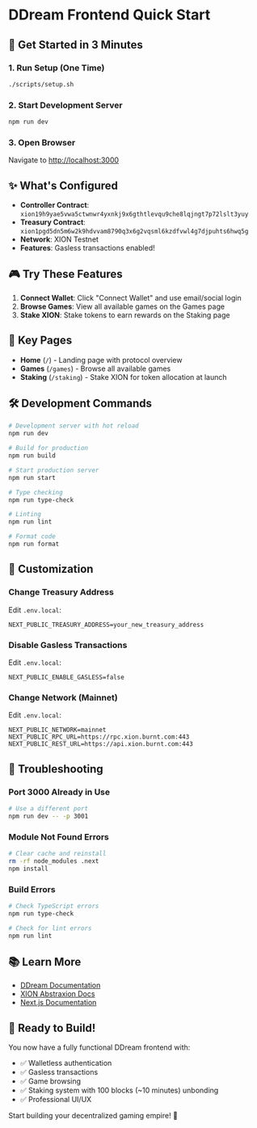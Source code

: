 # DDream Frontend Quick Start

## 🚀 Get Started in 3 Minutes

### 1. Run Setup (One Time)
```bash
./scripts/setup.sh
```

### 2. Start Development Server
```bash
npm run dev
```

### 3. Open Browser
Navigate to [http://localhost:3000](http://localhost:3000)

## ✨ What's Configured

- **Controller Contract**: `xion19h9yae5vwa5ctwnwr4yxnkj9x6gthtlevqu9che8lqjngt7p72lslt3yuy`
- **Treasury Contract**: `xion1pgd5dn5m6w2k9hdvvam8790q3x6g2vqsml6kzdfvwl4g7djpuhts6hwq5g`
- **Network**: XION Testnet
- **Features**: Gasless transactions enabled!

## 🎮 Try These Features

1. **Connect Wallet**: Click "Connect Wallet" and use email/social login
2. **Browse Games**: View all available games on the Games page
3. **Stake XION**: Stake tokens to earn rewards on the Staking page

## 📝 Key Pages

- **Home** (`/`) - Landing page with protocol overview
- **Games** (`/games`) - Browse all available games
- **Staking** (`/staking`) - Stake XION for token allocation at launch

## 🛠 Development Commands

```bash
# Development server with hot reload
npm run dev

# Build for production
npm run build

# Start production server
npm run start

# Type checking
npm run type-check

# Linting
npm run lint

# Format code
npm run format
```

## 🔧 Customization

### Change Treasury Address
Edit `.env.local`:
```env
NEXT_PUBLIC_TREASURY_ADDRESS=your_new_treasury_address
```

### Disable Gasless Transactions
Edit `.env.local`:
```env
NEXT_PUBLIC_ENABLE_GASLESS=false
```

### Change Network (Mainnet)
Edit `.env.local`:
```env
NEXT_PUBLIC_NETWORK=mainnet
NEXT_PUBLIC_RPC_URL=https://rpc.xion.burnt.com:443
NEXT_PUBLIC_REST_URL=https://api.xion.burnt.com:443
```

## 🐛 Troubleshooting

### Port 3000 Already in Use
```bash
# Use a different port
npm run dev -- -p 3001
```

### Module Not Found Errors
```bash
# Clear cache and reinstall
rm -rf node_modules .next
npm install
```

### Build Errors
```bash
# Check TypeScript errors
npm run type-check

# Check for lint errors
npm run lint
```

## 📚 Learn More

- [DDream Documentation](../README.md)
- [XION Abstraxion Docs](https://docs.burnt.com/xion/abstraxion)
- [Next.js Documentation](https://nextjs.org/docs)

## 🎉 Ready to Build!

You now have a fully functional DDream frontend with:
- ✅ Walletless authentication
- ✅ Gasless transactions
- ✅ Game browsing
- ✅ Staking system with 100 blocks (~10 minutes) unbonding
- ✅ Professional UI/UX

Start building your decentralized gaming empire! 🚀